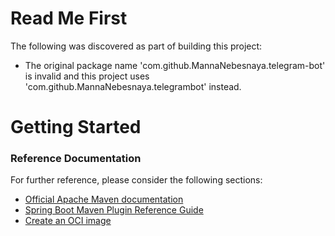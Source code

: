 # Read Me First
The following was discovered as part of building this project:

* The original package name 'com.github.MannaNebesnaya.telegram-bot' is invalid and this project uses 'com.github.MannaNebesnaya.telegrambot' instead.

# Getting Started

### Reference Documentation
For further reference, please consider the following sections:

* [Official Apache Maven documentation](https://maven.apache.org/guides/index.html)
* [Spring Boot Maven Plugin Reference Guide](https://docs.spring.io/spring-boot/docs/2.5.4/maven-plugin/reference/html/)
* [Create an OCI image](https://docs.spring.io/spring-boot/docs/2.5.4/maven-plugin/reference/html/#build-image)

